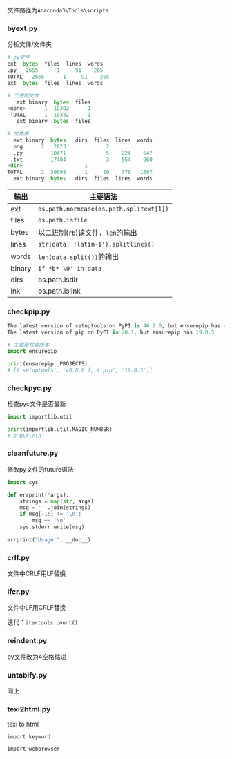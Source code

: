 

文件路径为`Anaconda3\Tools\scripts`

### byext.py

分析文件/文件夹

```python
# py文件
ext  bytes  files  lines  words
.py   2655      1     91    265
TOTAL   2655      1     91    265
ext  bytes  files  lines  words

# 二进制文件
   ext binary  bytes  files
<none>      1  10382      1
 TOTAL      1  10382      1
   ext binary  bytes  files

# 文件夹
  ext binary  bytes   dirs  files  lines  words
 .png      2   2823             2
  .py         10471             5    224    647
 .txt         17404             3    554    960
<dir>                    1
TOTAL      2  30698      1     10    778   1607
  ext binary  bytes   dirs  files  lines  words
```

|输出|主要语法|
| ----- | --------------------------------------- |
| ext   | `os.path.normcase(os.path.splitext[1])` |
| files | `os.path.isfile` |
| bytes | 以二进制(`rb`)读文件，`len`的输出       |
| lines | `str(data, 'latin-1').splitlines()`     |
| words | `len(data.split())`的输出               |
|binary|`if *b*'\0' in data`|
|dirs|os.path.isdir|
|lnk|os.path.islink|

### checkpip.py

```python
The latest version of setuptools on PyPI is 46.2.0, but ensurepip has 40.8.0
The latest version of pip on PyPI is 20.1, but ensurepip has 19.0.3
```

```python
# 主要是检查版本
import ensurepip

print(ensurepip._PROJECTS)
# [('setuptools', '40.8.0'), ('pip', '19.0.3')]
```

### checkpyc.py

检查pyc文件是否最新

```python
import importlib.util

print(importlib.util.MAGIC_NUMBER)
# b'B\r\r\n'
```

### cleanfuture.py

修改py文件的future语法

```python
import sys

def errprint(*args):
    strings = map(str, args)
    msg = ' '.join(strings)
    if msg[-1:] != '\n':
        msg += '\n'
    sys.stderr.write(msg)
    
errprint("Usage:", __doc__)
```

### crlf.py

文件中CRLF用LF替换

### lfcr.py

文件中LF用CRLF替换

迭代：`itertools.count()`

### reindent.py

py文件改为4空格缩进

### untabify.py

同上

### texi2html.py

texi to html



`import keyword`

`import webbrowser `
